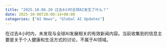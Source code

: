 ```yaml
---
title: "2025.10.06.20 过去4小时全球AI发生了什么？"
date: 2025-10-06T20:00:14+08:00
categories: ["AI News", "Global AI Updates"]
---
```


在过去4小时内，未发现与全球AI发展相关的有效新闻内容。当前收集到的信息主要是关于个人健康和生活方式的讨论，不属于AI领域。